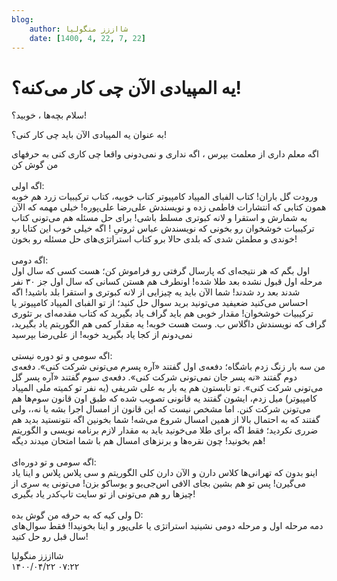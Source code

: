 ```yaml
---
blog:
    author: شااززز منگولیا
    date: [1400, 4, 22, 7, 22]
---
```

# یه المپیادی الآن چی کار می‌کنه؟!

<div class="cnt">
سلام بچه‌ها ، خوبید؟!<p>به عنوان یه المپیادی الآن باید چی کار کنی؟!</p>
<p>اگه معلم داری از معلمت بپرس ، اگه نداری و نمی‌دونی واقعا چی کاری کنی به حرفهای من گوش کن<br/><br/>اگه اولی:<br/>ورودت گل باران! کتاب الفبای المپیاد کامپیوتر کتاب خوبیه، کتاب ترکیبیات زرد هم خوبه همون کتابی که انتشارات فاطمی زده و نویسندش علی‌رضا علی‌پوره! خیلی مهمه که الآن به شمارش و استقرا و لانه کبوتری مسلط باشی! برای حل مسئله هم می‌تونی کتاب ترکیبیات خوشخوان رو بخونی که نویسندش عباس ثروتیِ ! اگه خیلی خوب این کتابا رو خوندی و مطمئن شدی که بلدی حالا برو کتاب استراتژی‌های حل مسئله رو بخون!<br/><br/>اگه دومی:<br/>اول بگم که هر نتیجه‌ای که پارسال گرفتی رو فراموش کن؛ هست کسی که سال اول مرحله اول قبول نشده بعد طلا شده! اونطرف هم هستن کسانی که سال اول جز ۳۰ نفر شدند بعد رد شدند! شما الآن باید یه چیزایی از لانه کبوتری و استقرا بلد باشید! اگه احساس می‌کنید ضعیفید می‌تونید برید سوال حل کنید؛ از تو الفبای المپیاد کامپیوتر یا ترکیبیات خوشخوان! مقدار خوبی هم باید گراف یاد بگیرید که کتاب مقدمه‌ای بر تئوری گراف که نویسندش داگلاس ب. وست هست خوبه! یه مقدار کمی هم الگوریتم یاد بگیرید، نمی‌دونم از کجا یاد بگیرید خوبه! از علی‌رضا بپرسید<br/><br/>اگه سومی و تو دوره نیستی:<br/>من سه بار زنگ زدم باشگاه؛ دفعه‌ی اول گفتند «آره پسرم می‌تونی شرکت کنی». دفعه‌ی دوم گفتند «نه پسر جان نمی‌تونی شرکت کنی». دفعه‌ی سوم گفتند «آره پسر گل می‌تونی شرکت کنی». تو تابستون هم یه بار به علی شریفی (یه نفر تو کمیته ملی المپیاد کامپیوتر) میل زدم، ایشون گفتند یه قانونی تصویب شده که طبق اون قانون سوم‌ها هم می‌تونن شرکت کنن. اما مشخص نیست که این قانون از امسال اجرا بشه یا نه،، ولی گفتند که به احتمال بالا از همین امسال شروع می‌شه! شما بخونین اگه نتونستید بدید هم ضرری نکردید؛ فقط اگه برای طلا می‌خونید باید به مقدار لازم برنامه نویسی و الگوریتم هم بخونید! چون نقره‌ها و برنزهای امسال هم با شما امتحان میدند دیگه!<br/><br/>اگه سومی و تو دوره‌ای:<br/>اینو بدون که تهرانی‌ها کلاس دارن و الآن دارن کلی الگوریتم و سی پلاس پلاس و اینا یاد می‌گیرن! پس تو هم بشین بجای الافی اس‌جی‌یو و یوساکو بزن! می‌تونی یه سری از چیزها رو هم می‌تونی از تو سایت تاپ‌کدر یاد بگیری!<br/><br/>ولی کیه که به حرفه من گوش بده D:<br/>دمه مرحله اول و مرحله دومی نشینید استراتژی یا علی‌پور و اینا بخونیدا! فقط سوال‌های سال قبل رو حل کنید!</p>
</div>

<div class="blog-info">
    <div class="blog-author">شااززز منگولیا</div>
    <div class="blog-date">۱۴۰۰/۰۴/۲۲ ۰۷:۲۲</div>
</div>

